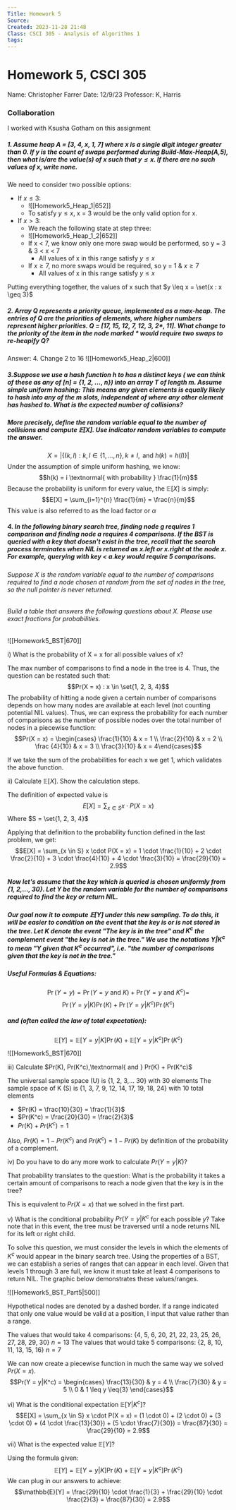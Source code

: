 ```yaml
---
Title: Homework 5
Source: 
Created: 2023-11-28 21:48
Class: CSCI 305 - Analysis of Algorithms 1
tags:
---
```


# Homework 5, CSCI 305

Name: Christopher Farrer
Date: 12/9/23
Professor: K, Harris
### Collaboration

I worked with Ksusha Gotham on this assignment

##### 1.  Assume heap A = \[3, 4, x, 1, 7] where x is a single digit integer greater than 0. If y is the count of swaps performed during *Build-Max-Heap(A,5)*, then what is/are the value(s) of x such that $y \le x$. If there are no such values of x, write none. 

We need to consider two possible options: 

- If $x \leq 3$: 
	- ![[Homework5_Heap_1|652]]
	- To satisfy $y \leq x$, x = 3 would be the only valid option for x.
- If $x > 3$:
	- We reach the following state at step three:
	- ![[Homework5_Heap_1_2|652]]
	- If x < 7, we know only one more swap would be performed, so y = 3 & 3 < x < 7
		- All values of x in this range satisfy $y \leq x$
	- If $x \geq 7$, no more swaps would be required, so y = 1 & $x \geq 7$
		- All values of x in this range satisfy $y \leq x$

Putting everything together, the values of x such that $y \leq x = \set{x : x \geq 3}$

##### 2. Array Q represents a priority queue, implemented as a max-heap. The entries of Q are the priorities of elements, where higher numbers represent higher priorities. Q = \[17, 15, 12, 7, 12, 3, 2*, 11]. What change to the priority of the item in the node marked * would require two swaps to re-heapify Q?

Answer: 
4. Change 2 to 16
![[Homework5_Heap_2|600]]

##### 3.Suppose we use a hash function *h* to has *n* distinct keys ( we can think of these as any of \[n] = {1, 2, ..., n}) into an array T of length m. Assume simple uniform hashing: This means any given elements is equally likely to hash into any of the m slots, independent of where any other element has hashed to. What is the expected number of collisions?

##### More precisely, define the random variable equal to the number of collisions and compute $\mathbb{E}[X]$. Use indicator random variables to compute the answer.
$$X = \left| \{ (k, l) : k, l \in \{1, \ldots, n\}, k \neq l, \text{ and } h(k) = h(l) \} \right|$$
Under the assumption of simple uniform hashing, we know:
$$h(k) = i \textnormal{ with probability } \frac{1}{m}$$
Because the probability is uniform for every value, the $\mathbb{E}[X]$ is simply:
 $$E[X] = \sum_{i=1}^{n} \frac{1}{m} = \frac{n}{m}$$
 This value is also referred to as the load factor or $\alpha$ 
##### 4. In the following binary search tree, finding node *g* requires 1 comparison and finding node *a* requires 4 comparisons. If the BST is queried with a key that doesn't exist in the tree, recall that the search process terminates when NIL is returned as x.left or x.right at the node x. For example, querying with key < a.key would require 5 comparisons. 

###### Suppose X is the random variable equal to the number of comparisons required to find a node chosen at random *from the set of nodes in the tree*, so the null pointer is never returned. 
###### Build a table that answers the following questions about X. Please use exact fractions for probabilities. 

![[Homework5_BST|670]]


i) What is the probability of X = x for all possible values of x?

The max number of comparisons to find a node in the tree is 4. Thus, the question can be restated such that: $$Pr(X = x) : x \in \set{1, 2, 3, 4}$$
The probability of hitting a node given a certain number of comparisons depends on how many nodes are available at each level (not counting potential NIL values). Thus, we can express the probability for each number of comparisons as the number of possible nodes over the total number of nodes in a piecewise function:
$$Pr(X = x) = \begin{cases} \frac{1}{10} & x = 1 \\ \frac{2}{10} & x = 2 \\ \frac {4}{10} & x = 3 \\ \frac{3}{10} & x = 4\end{cases}$$

If we take the sum of the probabilities for each x we get 1, which validates the above function.

ii) Calculate $\mathbb{E}[X]$. Show the calculation steps. 

The definition of expected value is $$E[X] = \sum_{x \in S} x \cdot P(X = x)$$
Where $S = \set{1, 2, 3, 4}$ 

Applying that definition to the probability function defined in the last problem, we get:
$$E[X] = \sum_{x \in S} x \cdot P(X = x) = 1 \cdot \frac{1}{10} + 2 \cdot \frac{2}{10} + 3 \cdot \frac{4}{10} + 4 \cdot \frac{3}{10} = \frac{29}{10} = 2.9$$

##### Now let's assume that the key which is queried is chosen uniformly from {1, 2,..., 30}. Let Y be the random variable for the number of comparisons required to find the key or return NIL.

##### Our goal now it to compute $\mathbb{E}[Y]$ under this new sampling. To do this, it will be easier to *condition* on the event that the key is or is not stored in the tree. Let $K$ denote the event "The key is in the tree" and $K^c$ the complement event "the key is not in the tree." We use the notations $Y|K^c$ to mean "Y given that $K^c$ occurred", i.e. "the number of comparisons given that the key is not in the tree."

##### Useful Formulas & Equations: 
$$\Pr(Y = y) = \Pr(Y = y \text{ and } K) + \Pr(Y = y \text{ and } K^c) = $$ $$\Pr(Y = y | K)\Pr(K) + \Pr(Y = y | K^c)\Pr(K^c)$$

##### and (often called the law of total expectation):
$$\mathbb{E}[Y] = \mathbb{E}[Y = y | K]\Pr(K) + \mathbb{E}[Y = y | K^c]\Pr(K^c)$$

![[Homework5_BST|670]]


iii) Calculate $Pr(K), Pr(K^c),\textnormal{ and } Pr(K) + Pr(K^c)$ 

The universal sample space (U) is {1, 2, 3,... 30} with 30 elements
The sample space of K (S) is {1, 3, 7, 9, 12, 14, 17, 19, 18, 24} with 10 total elements

- $Pr(K) = \frac{10}{30} = \frac{1}{3}$
- $Pr(K^c) = \frac{20}{30} = \frac{2}{3}$ 
- $Pr(K) + Pr(K^c) = 1$ 

Also, $Pr(K) = 1 - Pr(K^c)$ and $Pr(K^c) = 1 - Pr(K)$ by definition of the probability of a complement.

iv) Do you have to do any more work to calculate $Pr(Y = y|K)$?

That probability translates to the question: What is the probability it takes a certain amount of comparisons to reach a node given that the key is in the tree?

This is equivalent to $Pr(X = x)$ that we solved in the first part.

v) What is the conditional probability $Pr(Y = y|K^c$ for each possible *y*? Take note that in this event, the tree must be traversed until a node returns NIL for its left or right child. 

To solve this question, we must consider the levels in which the elements of $K^c$ would appear in the binary search tree. Using the properties of a BST, we can establish a series of ranges that can appear in each level. Given that levels 1 through 3 are full, we know it must take at least 4 comparisons to return NIL. The graphic below demonstrates these values/ranges. 

![[Homework5_BST_Part5|500]]

Hypothetical nodes are denoted by a dashed border. If a range indicated that only one value would be valid at a position, I input that value rather than a range.

The values that would take 4 comparisons:  {4, 5, 6, 20, 21, 22, 23, 25, 26, 27, 28, 29, 30}  $n = 13$
The values that would take 5 comparisons: {2, 8, 10, 11, 13, 15, 16}  $n = 7$

We can now create a piecewise function in much the same way we solved $Pr(X = x)$.
$$Pr(Y = y|K^c) = \begin{cases} \frac{13}{30} & y = 4 \\ \frac{7}{30} & y = 5 \\ 0 & 1 \leq y \leq{3} \end{cases}$$

vi) What is the conditional expectation $\mathbb{E}[Y|K^c]$?
$$E[X] = \sum_{x \in S} x \cdot P(X = x) = (1 \cdot 0) + (2 \cdot 0) + (3 \cdot 0) + (4 \cdot \frac{13}{30}) + (5 \cdot \frac{7}{30}) = \frac{87}{30} = \frac{29}{10} = 2.9$$

vii) What is the expected value $\mathbb{E}[Y]$? 

Using the formula given:
$$\mathbb{E}[Y] = \mathbb{E}[Y = y | K]\Pr(K) + \mathbb{E}[Y = y | K^c]\Pr(K^c)$$
We can plug in our answers to achieve:
$$\mathbb{E}[Y] = \frac{29}{10} \cdot \frac{1}{3} + \frac{29}{10} \cdot \frac{2}{3} = \frac{87}{30} = 2.9$$